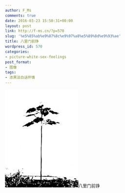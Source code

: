```yaml
---
author: F_Ms
comments: true
date: 2016-03-23 15:50:31+00:00
layout: post
link: http://f-ms.cn/?p=570
slug: '%e5%85%ab%e9%87%8c%e9%97%a8%e5%89%8d%e9%93%ae'
title: 八里门前铮
wordpress_id: 570
categories:
- picture-white-sex-feelings
post_format:
- 图像
tags:
- 浓黑淡白话怀情
---
```


![黑白-色情怀_八里湾-老家门前](/img/post/wp/2016/03/黑白-色情怀_八里湾-老家门前.jpg)八里门前铮
